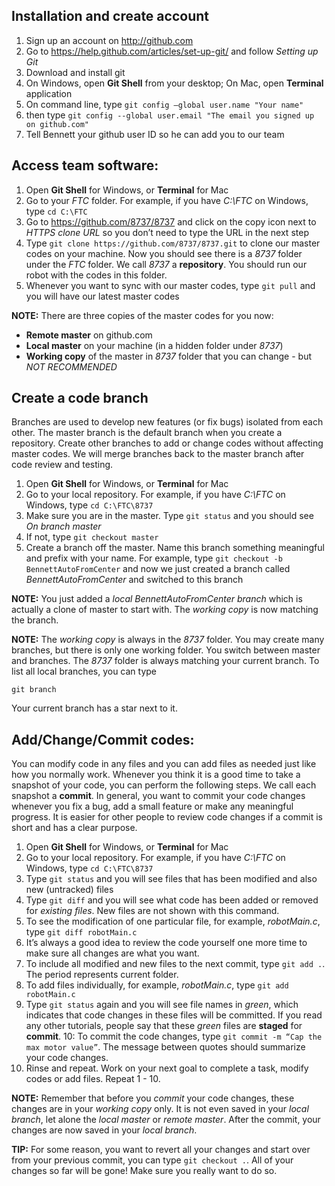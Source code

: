 ## Installation and create account
1. Sign up an account on http://github.com
2. Go to https://help.github.com/articles/set-up-git/ and follow *Setting up Git*
  1. Download and install git
  2. On Windows, open **Git Shell** from your desktop; On Mac, open **Terminal** application
  3. On command line, type `git config —global user.name "Your name"`
  4. then type `git config --global user.email "The email you signed up on github.com"`
3. Tell Bennett your github user ID so he can add you to our team

## Access team software:
1. Open **Git Shell** for Windows, or **Terminal** for Mac
2. Go to your *FTC* folder. For example, if you have *C:\FTC* on Windows, type `cd C:\FTC`
3. Go to https://github.com/8737/8737 and click on the copy icon next to *HTTPS clone URL* so you don’t need to type the URL in the next step
4. Type `git clone https://github.com/8737/8737.git` to clone our master codes on your machine. Now you should see there is a *8737* folder under the *FTC* folder. We call *8737* a **repository**. You should run our robot with the codes in this folder.
6. Whenever you want to sync with our master codes, type `git pull` and you will have our latest master codes

**NOTE:** There are three copies of the master codes for you now:
* **Remote master** on github.com
* **Local master** on your machine (in a hidden folder under *8737*)
* **Working copy** of the master in *8737* folder that you can change - but *NOT RECOMMENDED*

## Create a code branch
Branches are used to develop new features (or fix bugs) isolated from each other. The master branch is the default branch when you create a repository. Create other branches to add or change codes without affecting master codes. We will merge branches back to the master branch after code review and testing.

1. Open **Git Shell** for Windows, or **Terminal** for Mac
2. Go to your local repository. For example, if you have *C:\FTC* on Windows, type `cd C:\FTC\8737`
3. Make sure you are in the master. Type `git status` and you should see *On branch master*
4. If not, type `git checkout master`
5. Create a branch off the master. Name this branch something meaningful and prefix with your name. For example, type `git checkout -b BennettAutoFromCenter` and now we just created a branch called *BennettAutoFromCenter* and switched to this branch

**NOTE:** You just added a *local BennettAutoFromCenter branch* which is actually a clone of master to start with. The *working copy* is now matching the branch. 

**NOTE:** The *working copy* is always in the *8737* folder. You may create many branches, but there is only one working folder. You switch between master and branches. The *8737* folder is always matching your current branch. To list all local branches, you can type
```
git branch
```
Your current branch has a star next to it.

## Add/Change/Commit codes:
You can modify code in any files and you can add files as needed just like how you normally work. Whenever you think it is a good time to take a snapshot of your code, you can perform the following steps. We call each snapshot a **commit**. In general, you want to commit your code changes whenever you fix a bug, add a small feature or make any meaningful progress. It is easier for other people to review code changes if a commit is short and has a clear purpose.

1. Open **Git Shell** for Windows, or **Terminal** for Mac
2. Go to your local repository. For example, if you have *C:\FTC* on Windows, type `cd C:\FTC\8737`
3. Type `git status` and you will see files that has been modified and also new (untracked) files
4. Type `git diff` and you will see what code has been added or removed for *existing files*. New files are not shown with this command.
5. To see the modification of one particular file, for example, *robotMain.c*, type `git diff robotMain.c`
6. It’s always a good idea to review the code yourself one more time to make sure all changes are what you want.
7. To include all modified and new files to the next commit, type `git add .`. The period represents current folder.
8. To add files individually, for example, *robotMain.c*, type `git add robotMain.c`
9. Type `git status` again and you will see file names in *green*, which indicates that code changes in these files will be committed. If you read any other tutorials, people say that these *green* files are **staged** for **commit**.
10: To commit the code changes, type `git commit -m “Cap the max motor value”`. The message between quotes should summarize your code changes. 
11. Rinse and repeat. Work on your next goal to complete a task, modify codes or add files. Repeat 1 - 10.
 

**NOTE:** Remember that before you *commit* your code changes, these changes are in your *working copy* only. It is not even saved in your *local branch*, let alone the *local master* or *remote master*. After the commit, your changes are now saved in your *local branch*.

**TIP:**  For some reason, you want to revert all your changes and start over from your previous commit, you can type `git checkout .`. All of your changes so far will be gone! Make sure you really want to do so.
